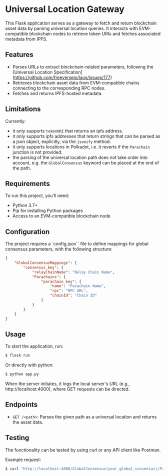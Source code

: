 # Universal Location Gateway

This Flask application serves as a gateway to fetch and return blockchain asset data by parsing universal location queries. It interacts with EVM-compatible blockchain nodes to retrieve token URIs and fetches associated metadata from IPFS.

## Features

- Parses URLs to extract blockchain-related parameters, following the [Universal Location Specification] (https://github.com/freeverseio/laos/issues/177)
- Retrieves blockchain asset data from EVM-compatible chains connecting to the corresponding RPC nodes.
- Fetches and returns IPFS-hosted metadata.

## Limitations

Currently:
- it only supports `tokenURI` that returns an ipfs address.
- it only supports ipfs addresses that return strings that can be parsed as a json object, explicitly, via the `jsonify` method.
- it only supports locations in Polkadot, i.e. it reverts if the `Parachain` junction is not provided.
- the parsing of the universal location path does not take order into account, e.g. the `GlobalConsensus` keyword can be placed at the end of the path.
 

## Requirements

To run this project, you'll need:

- Python 3.7+
- Pip for installing Python packages
- Access to an EVM-compatible blockchain node


## Configuration
The project requires a `config.json`` file to define mappings for global consensus parameters, with the following structure:

```json
{
    "GlobalConsensusMappings": {
        "consensus_key": {
            "relayChainName": "Relay Chain Name",
            "Parachains": {
                "parachain_key": {
                    "name": "Parachain Name",
                    "rpc": "RPC URL",
                    "chainId": "Chain ID"
                }
            }
        }
    }
}
```

## Usage
To start the application, run:

```bash
$ flask run
```

Or directly with python:
```bash
$ python app.py
```

When the server initiates, it logs the local server's URL (e.g., http://localhost:4000), where GET requests can be directed.

## Endpoints
- `GET /<path>`: Parses the given path as a universal location and returns the asset data.

## Testing
The functionality can be tested by using curl or any API client like Postman.

Example request:
```bash
$ curl "http://localhost:4000/GlobalConsensus(your_global_consensus)/Parachain(your_parachain)/AccountKey20(your_account_key)/GeneralKey(your_general_key)"
```
